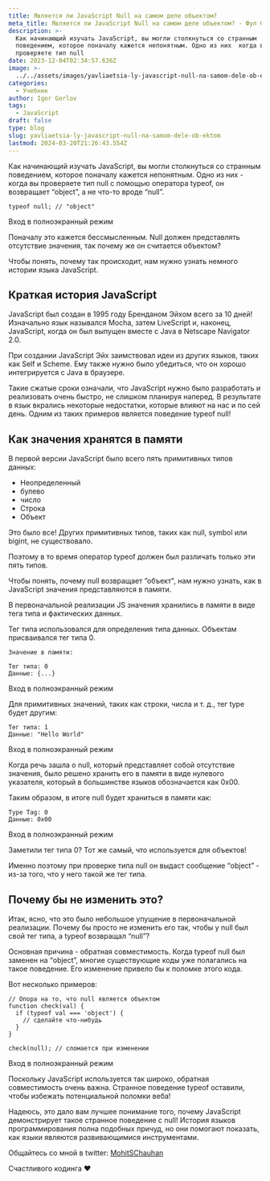 ```yaml
---
title: Является ли JavaScript Null на самом деле объектом?
meta_title: Является ли JavaScript Null на самом деле объектом? - Фул Фронт Дев
description: >-
  Как начинающий изучать JavaScript, вы могли столкнуться со странным
  поведением, которое поначалу кажется непонятным. Одно из них  когда вы
  проверяете тип null
date: 2023-12-04T02:34:57.636Z
image: >-
  ../../assets/images/yavliaetsia-ly-javascript-null-na-samom-dele-ob-ektom-Dec-04-2023.avif
categories:
  - Учебник
author: Igor Gorlov
tags:
  - JavaScript
draft: false
type: blog
slug: yavliaetsia-ly-javascript-null-na-samom-dele-ob-ektom
lastmod: 2024-03-20T21:26:43.554Z
---
```


Как начинающий изучать JavaScript, вы могли столкнуться со странным поведением, которое поначалу кажется непонятным. Одно из них - когда вы проверяете тип null с помощью оператора typeof, он возвращает “object”, а не что-то вроде “null”.

```
typeof null; // "object"
```

Вход в полноэкранный режим

Поначалу это кажется бессмысленным. Null должен представлять отсутствие значения, так почему же он считается объектом?

Чтобы понять, почему так происходит, нам нужно узнать немного истории языка JavaScript.

## [](https://dev.to/mohitsinghchauhan/is-javascript-null-actually-a-object--nog#a-brief-history-of-javascript)Краткая история JavaScript

JavaScript был создан в 1995 году Бренданом Эйхом всего за 10 дней! Изначально язык назывался Mocha, затем LiveScript и, наконец, JavaScript, когда он был выпущен вместе с Java в Netscape Navigator 2.0.

При создании JavaScript Эйх заимствовал идеи из других языков, таких как Self и Scheme. Ему также нужно было убедиться, что он хорошо интегрируется с Java в браузере.

Такие сжатые сроки означали, что JavaScript нужно было разработать и реализовать очень быстро, не слишком планируя наперед. В результате в язык вкрались некоторые недостатки, которые влияют на нас и по сей день. Одним из таких примеров является поведение typeof null!

## [](https://dev.to/mohitsinghchauhan/is-javascript-null-actually-a-object--nog#how-values-are-stored-in-memory)Как значения хранятся в памяти

В первой версии JavaScript было всего пять примитивных типов данных:

- Неопределенный
- булево
- число
- Строка
- Объект

Это было все! Других примитивных типов, таких как null, symbol или bigint, не существовало.

Поэтому в то время оператор typeof должен был различать только эти пять типов.

Чтобы понять, почему null возвращает ”объект", нам нужно узнать, как в JavaScript значения представляются в памяти.

В первоначальной реализации JS значения хранились в памяти в виде тега типа и фактических данных.

Тег типа использовался для определения типа данных. Объектам присваивался тег типа 0.

```
Значение в памяти:

Тег типа: 0
Данные: {...}
```

Вход в полноэкранный режим

Для примитивных значений, таких как строки, числа и т. д., тег type будет другим:

```
Тег типа: 1
Данные: "Hello World"
```

Вход в полноэкранный режим

Когда речь зашла о null, который представляет собой отсутствие значения, было решено хранить его в памяти в виде нулевого указателя, который в большинстве языков обозначается как 0x00.

Таким образом, в итоге null будет храниться в памяти как:

```
Type Tag: 0
Данные: 0x00
```

Вход в полноэкранный режим

Заметили тег типа 0? Тот же самый, что используется для объектов!

Именно поэтому при проверке типа null он выдаст сообщение “object” - из-за того, что у него такой же тег типа.

## [](https://dev.to/mohitsinghchauhan/is-javascript-null-actually-a-object--nog#why-not-change-it)Почему бы не изменить это?

Итак, ясно, что это было небольшое упущение в первоначальной реализации. Почему бы просто не изменить его так, чтобы у null был свой тег типа, а typeof возвращал “null”?

Основная причина - обратная совместимость. Когда typeof null был заменен на “object”, многие существующие коды уже полагались на такое поведение. Его изменение привело бы к поломке этого кода.

Вот несколько примеров:

```
// Опора на то, что null является объектом
function check(val) {
  if (typeof val === 'object') {
    // сделайте что-нибудь
  }
}

check(null); // сломается при изменении
```

Вход в полноэкранный режим

Поскольку JavaScript используется так широко, обратная совместимость очень важна. Странное поведение typeof оставили, чтобы избежать потенциальной поломки веба!

Надеюсь, это дало вам лучшее понимание того, почему JavaScript демонстрирует такое странное поведение с null! История языков программирования полна подобных причуд, но они помогают показать, как языки являются развивающимися инструментами.

Общайтесь со мной в twitter: [MohitSChauhan](https://twitter.com/MohitSChauhan)

Счастливого кодинга ❤️
